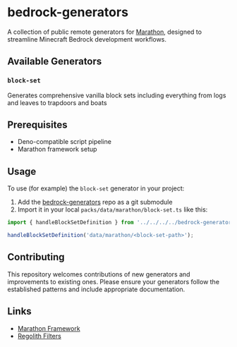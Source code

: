 # bedrock-generators

A collection of public remote generators for [Marathon](https://github.com/azurite-bedrock/regolith-filters/tree/main/marathon), designed to streamline Minecraft Bedrock development workflows.

## Available Generators

### `block-set`

Generates comprehensive vanilla block sets including everything from logs and leaves to trapdoors and boats

## Prerequisites

-   Deno-compatible script pipeline
-   Marathon framework setup

## Usage

To use (for example) the `block-set` generator in your project:

1. Add the [bedrock-generators](https://github.com/azurite-bedrock/bedrock-generators) repo as a git submodule
2. Import it in your local `packs/data/marathon/block-set.ts` like this:

```typescript
import { handleBlockSetDefinition } from '../../../../bedrock-generators/generators/block-set/block_set.ts';

handleBlockSetDefinition('data/marathon/<block-set-path>');
```

## Contributing

This repository welcomes contributions of new generators and improvements to existing ones. Please ensure your generators follow the established patterns and include appropriate documentation.

## Links

-   [Marathon Framework](https://github.com/azurite-bedrock/regolith-filters/tree/main/marathon)
-   [Regolith Filters](https://github.com/azurite-bedrock/regolith-filters)
